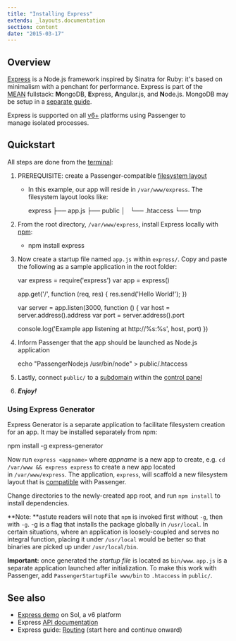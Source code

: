 ```yaml
---
title: "Installing Express"
extends: _layouts.documentation
section: content
date: "2015-03-17"
---
```


## Overview

[Express](http://expressjs.com/) is a Node.js framework inspired by Sinatra for Ruby: it's based on minimalism with a penchant for performance. Express is part of the [MEAN](http://mean.io) fullstack: **M**ongoDB, **E**xpress, **A**ngular.js, and **N**ode.js. MongoDB may be setup in a [separate guide](/docs/guides/running-mongodb/ "Running MongoDB").

Express is supported on all [v6+](/docs/platform/determining-platform-version/ "Determining platform version") platforms using Passenger to manage isolated processes.

## Quickstart

All steps are done from the [terminal](/docs/terminal/accessing-terminal/ "Accessing terminal"):

1. PREREQUISITE: create a Passenger-compatible [filesystem layout](/docs/cgi-passenger/passenger-application-layout/ "Passenger application layout")
    - In this example, our app will reside in `/var/www/express`. The filesystem layout looks like:
        
        express
        ├── app.js
        ├── public
        │   └── .htaccess
        └── tmp
        
2. From the root directory, `/var/www/express`, install Express locally with [npm](/docs/guides/running-node-js/#npm "Running Node.js"):
    - npm install express
        
3. Now create a startup file named `app.js` within `express/`. Copy and paste the following as a sample application in the root folder:
    
    var express = require('express')
    var app = express()
    
    app.get('/', function (req, res) {
     res.send('Hello World!');
    })
    
    var server = app.listen(3000, function () {
     var host = server.address().address
     var port = server.address().port
    
     console.log('Example app listening at http://%s:%s', host, port)
    })
    
4. Inform Passenger that the app should be launched as Node.js application
    
    echo "PassengerNodejs /usr/bin/node" > public/.htaccess
    
5. Lastly, connect `public/` to a [subdomain](/docs/web-content/creating-subdomain/ "Creating a subdomain") within the [control panel](/docs/control-panel/logging-into-the-control-panel/ "Logging into the control panel")
6. _**Enjoy!**_

### Using Express Generator

Express Generator is a separate application to facilitate filesystem creation for an app. It may be installed separately from npm:

npm install -g express-generator

Now run `express <appname>` where _appname_ is a new app to create, e.g. `cd /var/www && express express` to create a new app located in `/var/www/express`. The application, `express`, will scaffold a new filesystem layout that is [compatible](/docs/cgi-passenger/passenger-application-layout/ "Passenger application layout") with Passenger.

Change directories to the newly-created app root, and run `npm install` to install dependencies.

**Note: **astute readers will note that `npm` is invoked first without `-g`, then with `-g`. -g is a flag that installs the package globally in `/usr/local`. In certain situations, where an application is loosely-coupled and serves no integral function, placing it under `/usr/local` would be better so that binaries are picked up under `/usr/local/bin`.

**Important:** once generated the _startup file_ is located as `bin/www`. `app.js` is a separate application launched after initialization. To make this work with Passenger, add `PassengerStartupFile www/bin` to `.htaccess` in `public/`.

## See also

- [Express demo](http://express.sandbox.apiscp.com/) on Sol, a v6 platform
- Express [API documentation](http://expressjs.com/api.html)
- Express guide: [Routing](http://expressjs.com/guide/routing.html) (start here and continue onward)
